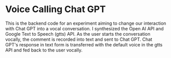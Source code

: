# Voice Calling Chat GPT 

This is the backend code for an experiment aiming to change our interaction with Chat GPT into a vocal conversation.
I synthesized the Open AI API and Google Text to Speech (gtts) API. 
As the user starts the conversation vocally, the comment is recorded into text and sent to Chat GPT. 
Chat GPT's response in text form is transferred with the default voice in the gtts API and fed back to the user vocally.
